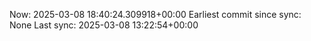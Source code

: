 Now: 2025-03-08 18:40:24.309918+00:00 Earliest commit since sync: None Last sync: 2025-03-08 13:22:54+00:00
